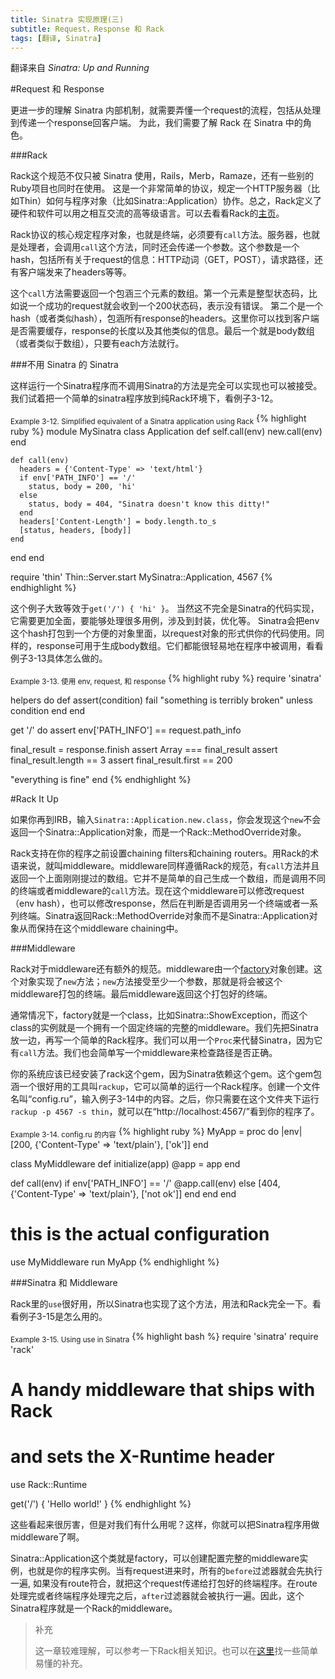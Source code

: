 ```yaml
---
title: Sinatra 实现原理(三)
subtitle: Request，Response 和 Rack
tags: [翻译, Sinatra]
---
```

翻译来自 *Sinatra: Up and Running*  

#Request 和 Response

更进一步的理解 Sinatra 内部机制，就需要弄懂一个request的流程，包括从处理到传递一个response回客户端。 为此，我们需要了解 Rack 在 Sinatra 中的角色。

<!--more-->

###Rack

Rack这个规范不仅只被 Sinatra 使用，Rails，Merb，Ramaze，还有一些别的Ruby项目也同时在使用。 这是一个非常简单的协议，规定一个HTTP服务器（比如Thin）如何与程序对象（比如Sinatra::Application）协作。总之，Rack定义了硬件和软件可以用之相互交流的高等级语言。可以去看看Rack的[主页](http://rack.rubyforge.org "Rack page")。

Rack协议的核心规定程序对象，也就是终端，必须要有`call`方法。服务器，也就是处理者，会调用`call`这个方法，同时还会传递一个参数。这个参数是一个hash，包括所有关于request的信息：HTTP动词（GET，POST），请求路径，还有客户端发来了headers等等。

这个`call`方法需要返回一个包涵三个元素的数组。第一个元素是整型状态码，比如说一个成功的request就会收到一个200状态码，表示没有错误。 第二个是一个hash（或者类似hash），包涵所有response的headers。这里你可以找到客户端是否需要缓存，response的长度以及其他类似的信息。最后一个就是body数组（或者类似于数组），只要有each方法就行。

###不用 Sinatra 的 Sinatra

这样运行一个Sinatra程序而不调用Sinatra的方法是完全可以实现也可以被接受。我们试着把一个简单的sinatra程序放到纯Rack环境下，看例子3-12。

<sub>Example 3-12. Simplified equivalent of a Sinatra application using Rack</sub>
{% highlight ruby %}
module MySinatra
  class Application
    def self.call(env)
      new.call(env)
    end

    def call(env)
      headers = {'Content-Type' => 'text/html'}
      if env['PATH_INFO'] == '/'
        status, body = 200, 'hi'
      else
        status, body = 404, "Sinatra doesn't know this ditty!"
      end
      headers['Content-Length'] = body.length.to_s
      [status, headers, [body]]
    end
  end
end

require 'thin'
Thin::Server.start MySinatra::Application, 4567
{% endhighlight %}

这个例子大致等效于`get('/') { 'hi' }`。 当然这不完全是Sinatra的代码实现，它需要更加全面，要能够处理很多用例，涉及到封装，优化等。 Sinatra会把env这个hash打包到一个方便的对象里面，以request对象的形式供你的代码使用。同样的，response可用于生成body数组。它们都能很轻易地在程序中被调用，看看例子3-13具体怎么做的。 

<sub>Example 3-13. 使用 env, request, 和 response</sub>
{% highlight ruby %}
require 'sinatra'

helpers do
  def assert(condition)
    fail "something is terribly broken" unless condition
  end
end

get '/' do
  assert env['PATH_INFO'] == request.path_info

  final_result = response.finish
  assert Array === final_result
  assert final_result.length == 3
  assert final_result.first == 200

  "everything is fine"
end
{% endhighlight %}

#Rack It Up

如果你再到IRB，输入`Sinatra::Application.new.class`，你会发现这个`new`不会返回一个Sinatra::Application对象，而是一个Rack::MethodOverride对象。 

Rack支持在你的程序之前设置chaining filters和chaining routers。用Rack的术语来说，就叫middleware。middleware同样遵循Rack的规范，有`call`方法并且返回一个上面刚刚提过的数组。它并不是简单的自己生成一个数组，而是调用不同的终端或者middleware的`call`方法。现在这个middleware可以修改request（env hash），也可以修改response，然后在判断是否调用另一个终端或者一系列终端。Sinatra返回Rack::MethodOverride对象而不是Sinatra::Application对象从而保持在这个middleware chaining中。

###Middleware

Rack对于middleware还有额外的规范。middleware由一个[factory](https://en.wikipedia.org/wiki/Factory_(object-oriented_programming) "wiki factory")对象创建。这个对象实现了`new`方法；`new`方法接受至少一个参数，那就是将会被这个middleware打包的终端。最后middleware返回这个打包好的终端。

通常情况下，factory就是一个class，比如Sinatra::ShowException，而这个class的实例就是一个拥有一个固定终端的完整的middleware。我们先把Sinatra放一边，再写一个简单的Rack程序。我们可以用一个`Proc`来代替Sinatra，因为它有`call`方法。我们也会简单写一个middleware来检查路径是否正确。

你的系统应该已经安装了rack这个gem，因为Sinatra依赖这个gem。这个gem包涵一个很好用的工具叫`rackup`，它可以简单的运行一个Rack程序。创建一个文件名叫“config.ru”，输入例子3-14中的内容。之后，你只需要在这个文件夹下运行`rackup -p 4567 -s thin`，就可以在“http://localhost:4567/”看到你的程序了。

<sub>Example 3-14. config.ru 的内容</sub>
{% highlight ruby %}
MyApp = proc do |env|
  [200, {'Content-Type' => 'text/plain'}, ['ok']]
end

class MyMiddleware
  def initialize(app)
    @app = app
  end

  def call(env)
    if env['PATH_INFO'] == '/'
      @app.call(env)
    else
      [404, {'Content-Type' => 'text/plain'}, ['not ok']]
    end
  end
end

# this is the actual configuration
use MyMiddleware
run MyApp
{% endhighlight %}

###Sinatra 和 Middleware

Rack里的`use`很好用，所以Sinatra也实现了这个方法，用法和Rack完全一下。看看例子3-15是怎么用的。

<sub>Example 3-15. Using use in Sinatra</sub>
{% highlight bash %}
require 'sinatra'
require 'rack'

# A handy middleware that ships with Rack
# and sets the X-Runtime header
use Rack::Runtime

get('/') { 'Hello world!' }
{% endhighlight %}

这些看起来很厉害，但是对我们有什么用呢？这样，你就可以把Sinatra程序用做middleware了啊。

Sinatra::Application这个类就是factory，可以创建配置完整的middleware实例，也就是你的程序实例。当有request进来时，所有的`before`过滤器就会先执行一遍, 如果没有route符合，就把这个request传递给打包好的终端程序。在route处理完或者终端程序处理完之后，`after`过滤器就会被执行一遍。因此，这个Sinatra程序就是一个Rack的middleware。

> 补充
> 
> 这一章较难理解，可以参考一下Rack相关知识。也可以在[这里](http://webapps-for-beginners.rubymonstas.org/rack.html "Webapps For Beginners")找一些简单易懂的补充。
